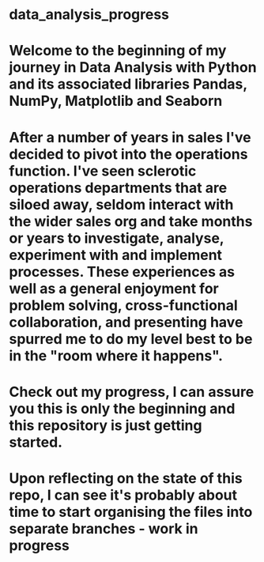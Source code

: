 # data_analysis_progress

# Welcome to the beginning of my journey in Data Analysis with Python and its associated libraries Pandas, NumPy, Matplotlib and Seaborn

# After a number of years in sales I've decided to pivot into the operations function. I've seen sclerotic operations departments that are siloed away, seldom interact with the wider sales org and take months or years to investigate, analyse, experiment with and implement processes. These experiences as well as a general enjoyment for problem solving, cross-functional collaboration, and presenting have spurred me to do my level best to be in the "room where it happens".

# Check out my progress, I can assure you this is only the beginning and this repository is just getting started.

# Upon reflecting on the state of this repo, I can see it's probably about time to start organising the files into separate branches - work in progress
